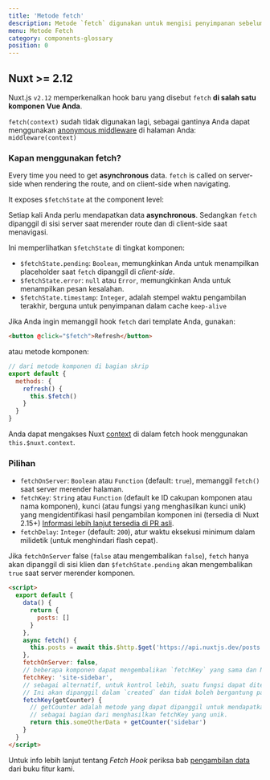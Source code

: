 ```yaml
---
title: 'Metode fetch'
description: Metode `fetch` digunakan untuk mengisi penyimpanan sebelum merender halaman, ini seperti metode `asyncData` kecuali ia tidak menyetel data komponen.
menu: Metode Fetch
category: components-glossary
position: 0
---
```


## Nuxt >= 2.12

Nuxt.js `v2.12` memperkenalkan hook baru yang disebut `fetch` **di salah satu komponen Vue Anda**.

<base-alert>

`fetch(context)` sudah tidak digunakan lagi, sebagai gantinya Anda dapat menggunakan [anonymous middleware](/docs/2.x/components-glossary/pages-middleware#anonymous-middleware) di halaman Anda: `middleware(context)`

</base-alert>

### Kapan menggunakan fetch?

Every time you need to get **asynchronous** data. `fetch` is called on server-side when rendering the route, and on client-side when navigating.

It exposes `$fetchState` at the component level:

Setiap kali Anda perlu mendapatkan data **asynchronous**. Sedangkan `fetch` dipanggil di sisi server saat merender route dan di client-side saat menavigasi.

Ini memperlihatkan `$fetchState` di tingkat komponen:

- `$fetchState.pending`: `Boolean`, memungkinkan Anda untuk menampilkan placeholder saat `fetch` dipanggil di _client-side_.
- `$fetchState.error`: `null` atau `Error`, memungkinkan Anda untuk menampilkan pesan kesalahan.
- `$fetchState.timestamp`: `Integer`, adalah stempel waktu pengambilan terakhir, berguna untuk penyimpanan dalam cache `keep-alive`

Jika Anda ingin memanggil hook `fetch` dari template Anda, gunakan:

```html
<button @click="$fetch">Refresh</button>
```

atau metode komponen:

```javascript
// dari metode komponen di bagian skrip
export default {
  methods: {
    refresh() {
      this.$fetch()
    }
  }
}
```

Anda dapat mengakses Nuxt [context](/docs/2.x/internals-glossary/context) di dalam fetch hook menggunakan `this.$nuxt.context`.

### Pilihan

- `fetchOnServer`: `Boolean` atau `Function` (default: `true`), memanggil `fetch()` saat server merender halaman.
- `fetchKey`: `String` atau `Function` (default ke ID cakupan komponen atau nama komponen), kunci (atau fungsi yang menghasilkan kunci unik) yang mengidentifikasi hasil pengambilan komponen ini (tersedia di Nuxt 2.15+) [Informasi lebih lanjut tersedia di PR asli](https://github.com/nuxt/nuxt.js/pull/8466).
- `fetchDelay`: `Integer` (default: `200`), atur waktu eksekusi minimum dalam milidetik (untuk menghindari flash cepat).

<div class="Alert Alert--green">

Jika `fetchOnServer` false (`false` atau mengembalikan `false`), `fetch` hanya akan dipanggil di sisi klien dan `$fetchState.pending` akan mengembalikan `true` saat server merender komponen.

</div>

```html
<script>
  export default {
    data() {
      return {
        posts: []
      }
    },
    async fetch() {
      this.posts = await this.$http.$get('https://api.nuxtjs.dev/posts')
    },
    fetchOnServer: false,
    // beberapa komponen dapat mengembalikan `fetchKey` yang sama dan Nuxt akan melacak keduanya secara terpisah
    fetchKey: 'site-sidebar',
    // sebagai alternatif, untuk kontrol lebih, suatu fungsi dapat diteruskan dengan akses ke instance komponen
    // Ini akan dipanggil dalam `created` dan tidak boleh bergantung pada data yang diambil
    fetchKey(getCounter) {
      // getCounter adalah metode yang dapat dipanggil untuk mendapatkan nomor berikutnya secara berurutan
      // sebagai bagian dari menghasilkan fetchKey yang unik.
      return this.someOtherData + getCounter('sidebar')
    }
  }
</script>
```

<base-alert type="next">

Untuk info lebih lanjut tentang _Fetch Hook_ periksa bab [pengambilan data](/docs/2.x/features/data-fetching) dari buku fitur kami.

</base-alert>
